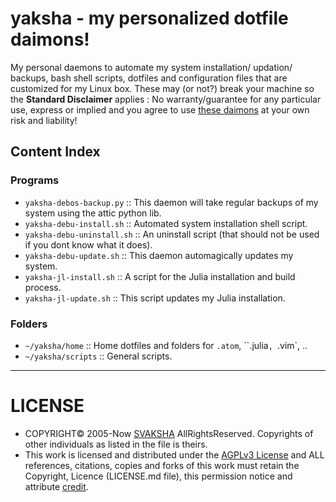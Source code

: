 # yaksha - my personalized dotfile daimons!

My personal daemons to automate my system installation/ updation/ backups, bash shell scripts, dotfiles and configuration files that are customized for my Linux box. These may (or not?) break your machine so the **Standard Disclaimer** applies : No warranty/guarantee for any particular use, express or implied and you agree to use [these daimons](http://svaksha.github.io/yaksha) at your own risk and liability!

## Content Index

### Programs
+ `yaksha-debos-backup.py` :: This daemon will take regular backups of my system using the attic python lib.
+ `yaksha-debu-install.sh` :: Automated system installation shell script.
+ `yaksha-debu-uninstall.sh` :: An uninstall script (that should not be used if you dont know what it does).
+ `yaksha-debu-update.sh` :: This daemon automagically updates my system.
+ `yaksha-jl-install.sh` :: A script for the Julia installation and build process.
+ `yaksha-jl-update.sh` :: This script updates my Julia installation.

### Folders
+ `~/yaksha/home` :: Home dotfiles and folders for `.atom`, ``.julia`, `.vim`, ..
+ `~/yaksha/scripts` :: General scripts.

----

# LICENSE

+ COPYRIGHT© 2005-Now [SVAKSHA](http://svaksha.com/pages/Bio) AllRightsReserved. Copyrights of other individuals as listed in the file is theirs.
+ This work is licensed and distributed under the [AGPLv3 License](http://www.gnu.org/licenses/agpl-3.0.html) and ALL references, citations, copies and forks of this work must retain the Copyright, Licence (LICENSE.md file), this permission notice and attribute [credit](https://en.wikipedia.org/wiki/Creative_Commons_license#Attribution).
